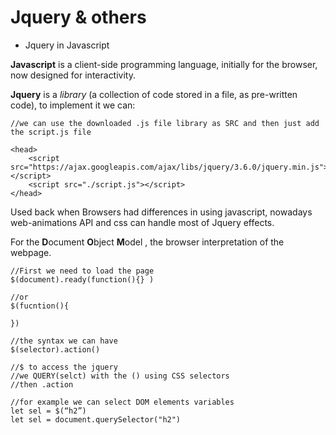 # Jquery & others

* Jquery in Javascript

**Javascript** is a client-side programming language, initially for the browser, now designed for interactivity.

**Jquery** is a _library_ (a collection of code stored in a file, as pre-written code), to implement it we can:

```
//we can use the downloaded .js file library as SRC and then just add the script.js file

<head>
    <script src="https://ajax.googleapis.com/ajax/libs/jquery/3.6.0/jquery.min.js"></script>
    <script src="./script.js"></script>
</head>

```

Used back when Browsers had differences in using javascript, nowadays web-animations API and css can handle most of Jquery effects.

For the **D**ocument **O**bject **M**odel , the browser interpretation of the webpage.

```
//First we need to load the page
$(document).ready(function(){} )

//or
$(fucntion(){

})

//the syntax we can have 
$(selector).action()

//$ to access the jquery
//we QUERY(selct) with the () using CSS selectors
//then .action 

//for example we can select DOM elements variables
let sel = $(“h2”) 
let sel = document.querySelector("h2")

```

